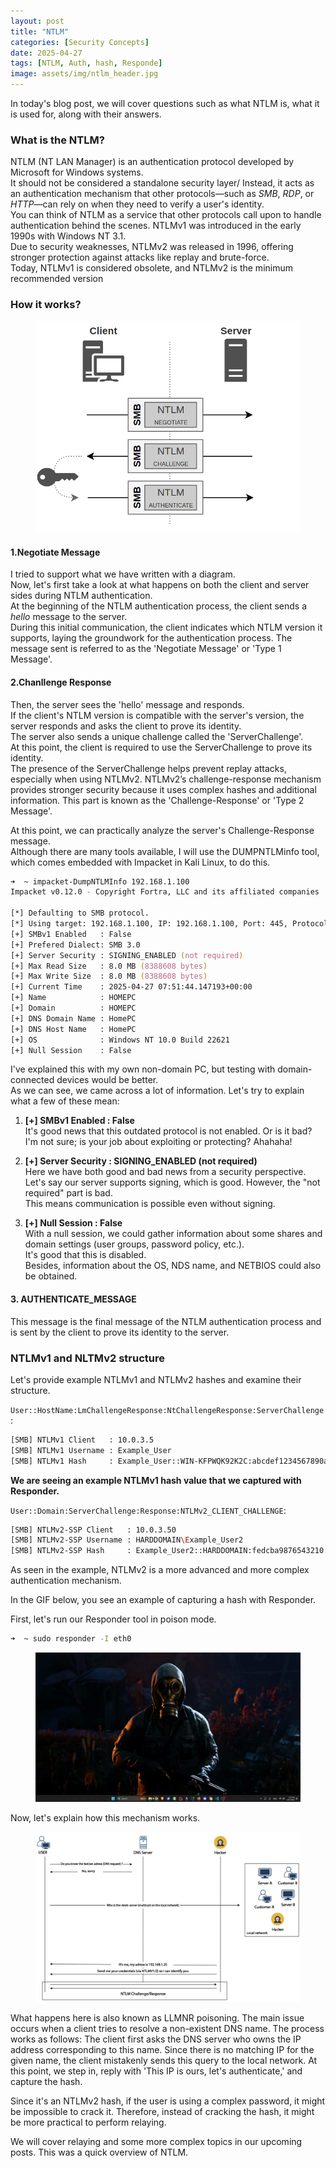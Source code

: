 ```yaml
---
layout: post
title: "NTLM"
categories: [Security Concepts]
date: 2025-04-27
tags: [NTLM, Auth, hash, Responde]
image: assets/img/ntlm_header.jpg
---
```




In today's blog post, we will cover questions such as what NTLM is, what it is used for, along with their answers.

### What is the NTLM?
NTLM (NT LAN Manager) is an authentication protocol developed by Microsoft for Windows systems.  
It should not be considered a standalone security layer/
Instead, it acts as an authentication mechanism that other protocols—such as *SMB*, *RDP*, or *HTTP*—can rely on when they need to verify a user's identity.  
You can think of NTLM as a service that other protocols call upon to handle authentication behind the scenes.
NTLMv1 was introduced in the early 1990s with Windows NT 3.1.  
Due to security weaknesses, NTLMv2 was released in 1996, offering stronger protection against attacks like replay and brute-force.  
Today, NTLMv1 is considered obsolete, and NTLMv2 is the minimum recommended version



### How it works?



<figure><img src="../assets/img/NTLM_AUTH_MECHANISM_1.png" alt=""><figcaption></figcaption></figure>

#### 1.Negotiate Message
I tried to support what we have written with a diagram.  
Now, let's first take a look at what happens on both the client and server sides during NTLM authentication.  
At the beginning of the NTLM authentication process, the client sends a *hello* message to the server.  
During this initial communication, the client indicates which NTLM version it supports, laying the groundwork for the authentication process.
The message sent is referred to as the 'Negotiate Message' or 'Type 1 Message'.

#### 2.Chanllenge Response
Then, the server sees the 'hello' message and responds.  
If the client's NTLM version is compatible with the server's version, the server responds and asks the client to prove its identity.  
The server also sends a unique challenge called the 'ServerChallenge'.  
At this point, the client is required to use the ServerChallenge to prove its identity.  
The presence of the ServerChallenge helps prevent replay attacks, especially when using NTLMv2. NTLMv2’s challenge-response mechanism provides stronger security because it uses complex hashes and additional information.
This part is known as the 'Challenge-Response' or 'Type 2 Message'.

At this point, we can practically analyze the server's Challenge-Response message.  
Although there are many tools available, I will use the DUMPNTLMinfo tool, which comes embedded with Impacket in Kali Linux, to do this.

```zsh
➜  ~ impacket-DumpNTLMInfo 192.168.1.100
Impacket v0.12.0 - Copyright Fortra, LLC and its affiliated companies 

[*] Defaulting to SMB protocol.
[*] Using target: 192.168.1.100, IP: 192.168.1.100, Port: 445, Protocol: SMB
[+] SMBv1 Enabled   : False
[+] Prefered Dialect: SMB 3.0
[+] Server Security : SIGNING_ENABLED (not required)
[+] Max Read Size   : 8.0 MB (8388608 bytes)
[+] Max Write Size  : 8.0 MB (8388608 bytes)
[+] Current Time    : 2025-04-27 07:51:44.147193+00:00
[+] Name            : HOMEPC
[+] Domain          : HOMEPC
[+] DNS Domain Name : HomePC
[+] DNS Host Name   : HomePC
[+] OS              : Windows NT 10.0 Build 22621
[+] Null Session    : False
```

I've explained this with my own non-domain PC, but testing with domain-connected devices would be better.  
As we can see, we came across a lot of information. Let's try to explain what a few of these mean:

1. **[+] SMBv1 Enabled : False**  
    It's good news that this outdated protocol is not enabled. Or is it bad? I'm not sure; is your job about exploiting or protecting? Ahahaha!
    
2. **[+] Server Security : SIGNING_ENABLED (not required)**  
    Here we have both good and bad news from a security perspective.  
    Let's say our server supports signing, which is good. However, the "not required" part is bad.  
    This means communication is possible even without signing.
    
3. **[+] Null Session : False**  
    With a null session, we could gather information about some shares and domain settings (user groups, password policy, etc.).  
    It's good that this is disabled.  
    Besides, information about the OS, NDS name, and NETBIOS could also be obtained.


#### 3. AUTHENTICATE_MESSAGE
This message is the final message of the NTLM authentication process and is sent by the client to prove its identity to the server.




### NTLMv1 and NLTMv2 structure

Let's provide example NTLMv1 and NTLMv2 hashes and examine their structure.

`User::HostName:LmChallengeResponse:NtChallengeResponse:ServerChallenge`:

```zsh
[SMB] NTLMv1 Client   : 10.0.3.5
[SMB] NTLMv1 Username : Example_User
[SMB] NTLMv1 Hash     : Example_User::WIN-KFPWQK92K2C:abcdef1234567890abcdef12:fedcba0987654321fedcba09:9876543210abcdef
```

**We are seeing an example NTLMv1 hash value that we captured with Responder.**


`User::Domain:ServerChallenge:Response:NTLMv2_CLIENT_CHALLENGE`:

```zsh
[SMB] NTLMv2-SSP Client   : 10.0.3.50
[SMB] NTLMv2-SSP Username : HARDDOMAIN\Example_User2
[SMB] NTLMv2-SSP Hash     : Example_User2::HARDDOMAIN:fedcba9876543210:1234567890abcdef:03030000000000001122334455667788aabbccddeeff0000000005000c0061006e006f00740068006500720070000600100061006e006f007400680065007200700063002e006c006f0063006100080008001a2b3c4d5e6f8090
```

As seen in the example, NTLMv2 is a more advanced and more complex authentication mechanism.

In the GIF below, you see an example of capturing a hash with Responder.

First, let's run our Responder tool in poison mode.

```zsh
➜  ~ sudo responder -I eth0                        
```

<figure><img src="../assets/img/İsimsiz video ‐ Clipchamp ile yapıldı.gif" alt=""><figcaption></figcaption></figure>

Now, let's explain how this mechanism works.


<figure><img src="../assets/img/Responder_mech.png" alt=""><figcaption></figcaption></figure>

What happens here is also known as LLMNR poisoning. The main issue occurs when a client tries to resolve a non-existent DNS name. The process works as follows: The client first asks the DNS server who owns the IP address corresponding to this name. Since there is no matching IP for the given name, the client mistakenly sends this query to the local network. At this point, we step in, reply with 'This IP is ours, let's authenticate,' and capture the hash.

Since it's an NTLMv2 hash, if the user is using a complex password, it might be impossible to crack it. Therefore, instead of cracking the hash, it might be more practical to perform relaying.


We will cover relaying and some more complex topics in our upcoming posts. This was a quick overview of NTLM.


